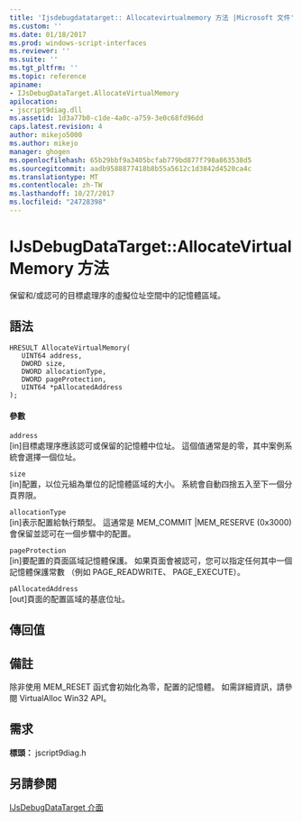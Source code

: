 ```yaml
---
title: 'Ijsdebugdatatarget:: Allocatevirtualmemory 方法 |Microsoft 文件'
ms.custom: ''
ms.date: 01/18/2017
ms.prod: windows-script-interfaces
ms.reviewer: ''
ms.suite: ''
ms.tgt_pltfrm: ''
ms.topic: reference
apiname:
- IJsDebugDataTarget.AllocateVirtualMemory
apilocation:
- jscript9diag.dll
ms.assetid: 1d3a77b0-c1de-4a0c-a759-3e0c68fd96dd
caps.latest.revision: 4
author: mikejo5000
ms.author: mikejo
manager: ghogen
ms.openlocfilehash: 65b29bbf9a3405bcfab779bd877f798a863538d5
ms.sourcegitcommit: aadb9588877418b8b55a5612c1d3842d4520ca4c
ms.translationtype: MT
ms.contentlocale: zh-TW
ms.lasthandoff: 10/27/2017
ms.locfileid: "24728398"
---
```

# <a name="ijsdebugdatatargetallocatevirtualmemory-method"></a>IJsDebugDataTarget::AllocateVirtualMemory 方法
保留和/或認可的目標處理序的虛擬位址空間中的記憶體區域。  
  
## <a name="syntax"></a>語法  
  
```  
HRESULT AllocateVirtualMemory(  
   UINT64 address,  
   DWORD size,  
   DWORD allocationType,  
   DWORD pageProtection,  
   UINT64 *pAllocatedAddress  
);  
```  
  
#### <a name="parameters"></a>參數  
 `address`  
 [in]目標處理序應該認可或保留的記憶體中位址。 這個值通常是的零，其中案例系統會選擇一個位址。  
  
 `size`  
 [in]配置，以位元組為單位的記憶體區域的大小。 系統會自動四捨五入至下一個分頁界限。  
  
 `allocationType`  
 [in]表示配置給執行類型。 這通常是 MEM_COMMIT &#124;MEM_RESERVE (0x3000) 會保留並認可在一個步驟中的配置。  
  
 `pageProtection`  
 [in]要配置的頁面區域記憶體保護。 如果頁面會被認可，您可以指定任何其中一個記憶體保護常數 （例如 PAGE_READWRITE、 PAGE_EXECUTE）。  
  
 `pAllocatedAddress`  
 [out]頁面的配置區域的基底位址。  
  
## <a name="return-value"></a>傳回值  
  
## <a name="remarks"></a>備註  
 除非使用 MEM_RESET 函式會初始化為零，配置的記憶體。 如需詳細資訊，請參閱 VirtualAlloc Win32 API。  
  
## <a name="requirements"></a>需求  
 **標頭：** jscript9diag.h  
  
## <a name="see-also"></a>另請參閱  
 [IJsDebugDataTarget 介面](../../winscript/reference/ijsdebugdatatarget-interface.md)
